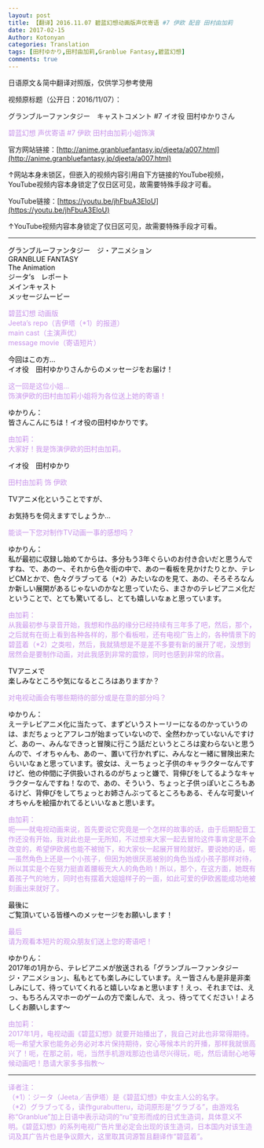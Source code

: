 ```yaml
---
layout: post
title: 【翻译】2016.11.07 碧蓝幻想动画版声优寄语 #7 伊欧 配音 田村由加莉
date: 2017-02-15
Author: Kotonyan
categories: Translation
tags: [田村ゆかり,田村由加莉,Granblue Fantasy,碧蓝幻想]
comments: true
---
```


日语原文＆简中翻译对照版，仅供学习参考使用

视频原标题（公开日：2016/11/07）：

グランブルーファンタジー　キャストコメント #7 イオ役 田村ゆかりさん

<font color="#c893eb">碧蓝幻想 声优寄语 #7 伊欧 田村由加莉小姐饰演</font>

官方网站链接：[http://anime.granbluefantasy.jp/djeeta/a007.html](http://anime.granbluefantasy.jp/djeeta/a007.html)

↑网站本身未锁区，但嵌入的视频内容引用自下方链接的YouTube视频，YouTube视频内容本身锁定了仅日区可见，故需要特殊手段才可看。

YouTube链接：[https://youtu.be/jhFbuA3EloU](https://youtu.be/jhFbuA3EloU)

↑YouTube视频内容本身锁定了仅日区可见，故需要特殊手段才可看。

---

<font color="#000000">グランブルーファンタジー　ジ・アニメション</font><br>
<font color="#000000">GRANBLUE FANTASY</font><br>
<font color="#000000">The Animation</font><br>
<font color="#000000">ジータ’s　レポート</font><br>
<font color="#000000">メインキャスト</font><br>
<font color="#000000">メッセージムービー</font><br>

<font color="#c893eb">碧蓝幻想 动画版</font><br>
<font color="#c893eb">Jeeta’s repo（吉伊塔（*1）的报道）</font><br>
<font color="#c893eb">main cast（主演声优）</font><br>
<font color="#c893eb">message movie（寄语短片）</font><br>

<font color="#000000">今回はこの方…</font><br>
<font color="#000000">イオ役　田村ゆかりさんからのメッセージをお届け！</font><br>

<font color="#c893eb">这一回是这位小姐…</font><br>
<font color="#c893eb">饰演伊欧的田村由加莉小姐将为各位送上她的寄语！</font><br>

<font color="#000000">ゆかりん：</font><br>
<font color="#000000">皆さんこんにちは！イオ役の田村ゆかりです。</font><br>

<font color="#c893eb">由加莉：</font><br>
<font color="#c893eb">大家好！我是饰演伊欧的田村由加莉。</font><br>

<font color="#000000">イオ役　田村ゆかり</font><br>

<font color="#c893eb">田村由加莉 饰 伊欧</font><br>

<font color="#000000">TVアニメ化ということですが、</font><br>

<font color="#000000">お気持ちを伺えますでしょうか…</font><br>

<font color="#c893eb">能谈一下您对制作TV动画一事的感想吗？</font><br>

<font color="#000000">ゆかりん：</font><br>
<font color="#000000">私が最初に収録し始めてからは、多分もう3年ぐらいのお付き合いだと思うんですね、で、あのー、それから色々街の中で、あのー看板を見かけたりとか、テレビCMとかで、色々グラブってる（*2）みたいなのを見て、あの、そろそろなんか新しい展開があるじゃないのかなと思っていたら、まさかのテレビアニメ化だということで、とても驚いてるし、とても嬉しいなぁと思っています。</font><br>

<font color="#c893eb">由加莉：</font><br>
<font color="#c893eb">从我最初参与录音开始，我想和作品的缘分已经持续有三年多了吧，然后，那个，之后就有在街上看到各种各样的，那个看板啦，还有电视广告上的，各种情景下的碧蓝着（*2）之类啦，然后，我就猜想是不是差不多要有新的展开了呢，没想到居然会是要制作动画，对此我感到非常的震惊，同时也感到非常的欣喜。</font><br>

<font color="#000000">TVアニメで</font><br>
<font color="#000000">楽しみなところや気になるところはありますか？</font><br>

<font color="#c893eb">对电视动画会有哪些期待的部分或是在意的部分吗？</font><br>

<font color="#000000">ゆかりん：</font><br>
<font color="#000000">えーテレビアニメ化に当たって、まずどいうストーリーになるのかっていうのは、まだちょっとアフレコが始まっていないので、全然わかっていないんですけど、あのー、みんなできっと冒険に行こう話だというところは変わらないと思うんので、イオちゃんも、あのー、置いて行かれずに、みんなと一緒に冒険出来たらいいなぁと思っています。彼女は、えーちょっと子供のキャラクターなんですけど、他の仲間に子供扱いされるのがちょっと嫌で、背伸びをしてるようなキャラクターなんですね！なので、あの、そういう、ちょっと子供っぽいところもあるけど、背伸びをしてちょっとお姉さんぶってるところもある、そんな可愛いイオちゃんを絵描かれてるといいなぁと思います。</font><br>

<font color="#c893eb">由加莉：</font><br>
<font color="#c893eb">呃——就电视动画来说，首先要说它究竟是一个怎样的故事的话，由于后期配音工作还没有开始，我对此也是一无所知，不过想来大家一起去冒险这件事肯定是不会改变的，希望伊欧酱也能不被抛下，和大家伙一起展开冒险就好。要说她的话，呃—虽然角色上还是一个小孩子，但因为她很厌恶被别的角色当成小孩子那样对待，所以其实是个在努力挺直着腰板充大人的角色哟！所以，那个，在这方面，她既有着孩子气的地方，同时也有摆着大姐姐样子的一面，如此可爱的伊欧酱能成功地被刻画出来就好了。</font><br>

<font color="#000000">最後に</font><br>
<font color="#000000">ご覧頂いている皆様へのメッセージをお願いします！</font><br>

<font color="#c893eb">最后</font><br>
<font color="#c893eb">请为观看本短片的观众朋友们送上您的寄语吧！</font><br>

<font color="#000000">ゆかりん：</font><br>
<font color="#000000">2017年の1月から、テレビアニメが放送される「グランブルーファンタジー　ジ・アニメション」、私もとても楽しみにしています。えー皆さんも是非是非楽しみにして、待っていてくれると嬉しいなぁと思います！えっ、それまでは、えっ、もちろんスマホーのゲームの方で楽しんで、えっ、待っててください！よろしくお願いします〜</font><br>

<font color="#c893eb">由加莉：</font><br>
<font color="#c893eb">2017年1月，电视动画《碧蓝幻想》就要开始播出了，我自己对此也非常得期待。呃—希望大家也能务必务必对本片保持期待，安心等候本片的开播，那样我就很高兴了！呃，在那之前，呃，当然手机游戏那边也请尽兴得玩，呃，然后请耐心地等候动画吧！恳请大家多多指教～</font><br>

---

<font color="#c893eb">译者注：</font><br>
<font color="#c893eb">（*1）：ジータ（Jeeta／吉伊塔）是《碧蓝幻想》中女主人公的名字。</font><br>
<font color="#c893eb">（*2）グラブってる，读作gurabutteru，动词原形是“グラブる”，由游戏名称“Granblue”加上日语中表示动词的“ru”变形而成的日式生造词，具体意义不明。《碧蓝幻想》的系列电视广告片里必定会出现的该生造词，日本国内对该生造词及其广告片也是争议颇大，这里取其词源暂且翻译作“碧蓝着”。</font><br>

